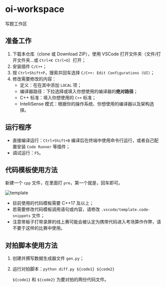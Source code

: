# oi-workspace

写题工作区

## 准备工作

1. 下载本仓库（clone 或 Download ZIP），使用 VSCode 打开文件夹（文件/打开文件夹...或 `Ctrl+K Ctrl+O`）打开；
2. 安装插件 `C/C++`；
3. 按 `Ctrl+Shift+P`，搜索并回车选择 `C/C++: Edit Configurations (UI)`；
4. 修改需要修改的内容：
   * 定义：在在其中添加 `LOCAL` 项；
   * 编译器路径：下拉选择或填入你想使用的编译器的**绝对路径**；
   * C++ 标准：填入你想使用的 `C++` 标准；
   * IntelliSense 模式：根据你的操作系统、你想使用的编译器以及架构选择。

## 运行程序

* 直接编译运行：`Ctrl+Shift+B` 编译后在终端中使用命令行运行，或者自己配置安装 `Code Runner` 等插件；
* 调试运行：`F5`。

## 代码模板使用方法

新建一个 `cpp` 文件，在里面打 `pre`，第一个就是，回车即可。

![template](https://github.com/StableAgOH/workspace/assets/50107074/c6567ade-28b3-4255-88f0-bb7ab839074d)

* 目前使用的代码模板需要 C++17 及以上；
* 若需要修改代码模板调用语句或内容，请修改 `.vscode/template.code-snippets` 文件；
* 注意带板子打带录屏的线上赛可能会被认定为携带代码进入考场算作作弊，请不要于这样的比赛中使用。

## 对拍脚本使用方法

1. 创建并撰写数据生成器文件 `gen.py`；
2. 运行对拍脚本：`python diff.py ${code1} ${code2}`

   `${code1}` 和 `${code2}` 为要对拍的两份代码文件。
